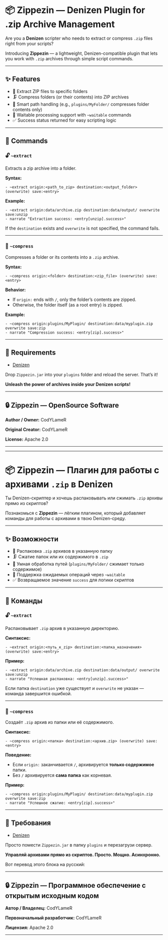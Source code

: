 # 📦 Zippezin — Denizen Plugin for .zip Archive Management

Are you a **Denizen** scripter who needs to extract or compress `.zip` files right from your scripts?

Introducing **Zippezin** — a lightweight, Denizen-compatible plugin that lets you work with `.zip` archives through simple script commands.

---

## ✨ Features

- 📂 Extract ZIP files to specific folders
- 🗜️ Compress folders (or their contents) into ZIP archives
- 🧠 Smart path handling (e.g., `plugins/MyFolder/` compresses folder contents only)
- 🧵 Waitable processing support with `~waitable` commands
- ✅ Success status returned for easy scripting logic

---

## 🧰 Commands

### 🔓 `~extract`

Extracts a zip archive into a folder.

**Syntax:**

```denizen
- ~extract origin:<path_to_zip> destination:<output_folder> (overwrite) save:<entry>
```

**Example:**

```denizen
- ~extract origin:data/archive.zip destination:data/output/ overwrite save:unzip
- narrate "Extraction success: <entry[unzip].success>"
```

If the `destination` exists and `overwrite` is not specified, the command fails.

---

### 🧳 `~compress`

Compresses a folder or its contents into a `.zip` archive.

**Syntax:**

```denizen
- ~compress origin:<folder> destination:<zip_file> (overwrite) save:<entry>
```

**Behavior:**
- If `origin:` ends with `/`, only the folder’s contents are zipped.
- Otherwise, the folder itself (as a root entry) is zipped.

**Example:**

```denizen
- ~compress origin:plugins/MyPlugin/ destination:data/myplugin.zip overwrite save:zip
- narrate "Compression success: <entry[zip].success>"
```

---

## 💬 Requirements

- [Denizen](https://github.com/DenizenScript/Denizen)

Drop `Zippezin.jar` into your `plugins` folder and reload the server. That’s it!

**Unleash the power of archives inside your Denizen scripts!**

---

## 🔒 Zippezin — OpenSource Software

**Author / Owner:** CodYLameR

**Original Creator:** CodYLameR

**License:** Apache 2.0

---

---

# 📦 Zippezin — Плагин для работы с архивами `.zip` в Denizen

Ты Denizen-скриптер и хочешь распаковывать или сжимать `.zip` архивы прямо из скриптов?

Познакомься с **Zippezin** — лёгким плагином, который добавляет команды для работы с архивами в твою Denizen-среду.

---

## ✨ Возможности

- 📂 Распаковка `.zip` архивов в указанную папку
- 🗜️ Сжатие папок или их содержимого в `.zip`
- 🧠 Умная обработка путей (`plugins/MyFolder/` сжимает только содержимое)
- 🧵 Поддержка ожидаемых операций через `~waitable`
- ✅ Возвращаемое значение `success` для логики скриптов

---

## 🧰 Команды

### 🔓 `~extract`

Распаковывает `.zip` архив в указанную директорию.

**Синтаксис:**

```denizen
- ~extract origin:<путь_к_zip> destination:<папка_назначения> (overwrite) save:<entry>
```

**Пример:**

```denizen
- ~extract origin:data/archive.zip destination:data/output/ overwrite save:unzip
- narrate "Успешная распаковка: <entry[unzip].success>"
```

Если папка `destination` уже существует и `overwrite` не указан — команда завершится ошибкой.

---

### 🧳 `~compress`

Создаёт `.zip` архив из папки или её содержимого.

**Синтаксис:**

```denizen
- ~compress origin:<папка> destination:<архив.zip> (overwrite) save:<entry>
```

**Поведение:**
- Если `origin:` заканчивается `/`, архивируется **только содержимое** папки.
- Без `/` архивируется **сама папка** как корневая.

**Пример:**

```denizen
- ~compress origin:plugins/MyPlugin/ destination:data/myplugin.zip overwrite save:zip
- narrate "Успешное сжатие: <entry[zip].success>"
```

---

## 💬 Требования

- [Denizen](https://github.com/DenizenScript/Denizen)

Просто помести `Zippezin.jar` в папку `plugins` и перезагрузи сервер.

**Управляй архивами прямо из скриптов. Просто. Мощно. Асинхронно.**

Вот перевод этого блока на русский:

---

## 🔒 Zippezin — Программное обеспечение с открытым исходным кодом

**Автор / Владелец:** CodYLameR

**Первоначальный разработчик:** CodYLameR

**Лицензия:** Apache 2.0

---

